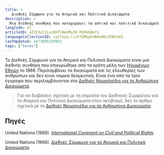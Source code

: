 ```yaml
---
title: >
   Διεθνές Σύμφωνο για τα Ατομικά και Πολιτικά Δικαιώματα
description: >
  Μια διεθνής συνθήκη που κατοχυρώνει τα αστικά και πολιτικά δικαιώματα των ανθρώπων
langCode: el
articleID: 4ZlE3zC1Luz6hfCNedMuI0-MJKUGNuY1
languageCollectionID: xyIfa2q-liJtYZMkgh4BAwHbcX5Wta93
lastUpdated: 1673685329952
tags: ["terms"]
---
```


Το Διεθνές Σύμφωνο για τα Ατομικά και Πολιτικά Δικαιώματα είναι μια διεθνής συνθήκη που επικυρώθηκε από τα κράτη μέλη των [Ηνωμένων Εθνών](/el/united-nations) το 1966. Περιλαμβάνει τα δικαιώματα και τις ελευθερίες των ανθρώπων και δεν είναι νομικά δεσμευτική. Είναι ένα από τα τρία έγγραφα που περιλαμβάνονται στο [Διεθνές Νομοσχέδιο για τα Ανθρώπινα Δικαιώματα](/el/rights/international-bill-of-human-rights).

> Για να διαβάσεις σχετικά με τη σημασία του Διεθνούς Συμφώνου για τα Ατομικά και Πολιτικά Δικαιώματα στον ακτιβισμό, δες το άρθρο σχετικά με το [Διεθνές Νομοσχέδιο για τα Ανθρώπινα Δικαιώματα](/el/rights/international-bill-of-human-rights).

## Πηγές

United Nations (1966). [_International Covenant on Civil and Political Rights_](https://www.ohchr.org/en/professionalinterest/pages/ccpr.aspx).

United Nations (1966). [Διεθνές Σύμφωνο για τα Ατομικά και Πολιτικά Δικαιώματα](https://www.refworld.org/cgi-bin/texis/vtx/rwmain/opendocpdf.pdf?reldoc=y&docid=4bd686e52).